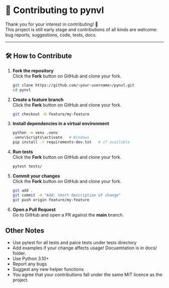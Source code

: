 # 🤝 Contributing to pynvl

Thank you for your interest in contributing! 🎉  
This project is still early stage and contributions of all kinds are welcome: bug reports, suggestions, code, tests, docs.

---

## 🛠️ How to Contribute

1. **Fork the repository**  
   Click the **Fork** button on GitHub and clone your fork.
   ```bash
   git clone https://github.com/<your-username>/pynvl.git
   cd pynvl

2. **Create a feature branch**  
   Click the **Fork** button on GitHub and clone your fork.
   ```bash
   git checkout -b feature/my-feature

3. **Install dependencies in a virtual environment**  
   ```bash
   python -m venv .venv
   .venv\Scripts\activate   # Windows
   pip install -r requirements-dev.txt   # if available

4. **Run tests**  
   Click the **Fork** button on GitHub and clone your fork.
   ```bash
   pytest tests/

5. **Commit your changes**  
   Click the **Fork** button on GitHub and clone your fork.
   ```bash
   git add .
   git commit -m "Add: short description of change"
   git push origin feature/my-feature
   
6. **Open a Pull Request**  
   Go to GitHub and open a PR against the **main** branch.

## Other Notes
- Use pytest for all tests and palce tests under tests directory
- Add examples if your change affects usage!  Docuemtation is in docs/ folder.
- Use Python 3.10+
- Report any bugs
- Suggest any new helper functions
- You agree that your contributions fall under the same MIT licence as the project.